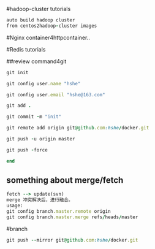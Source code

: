 #hadoop-cluster tutorials
```Ruby
auto build hadoop cluster 
from centos2hadoop-cluster images
```
#Nginx container4httpcontainer..

#Redis tutorials




##review command4git

```Ruby
git init

git config user.name "hshe"

git config user.email "hshe@163.com"

git add .

git commit -m "init"

git remote add origin git@github.com:hshe/docker.git

git push -u origin master

git push -force

end
```
## something about merge/fetch
```Ruby
fetch --> update(svn)
merge 冲突解决后，进行融合。
usage:
git config branch.master.remote origin
git config branch.master.merge refs/heads/master

```
#branch
```Ruby
git push --mirror git@github.com:hshe/docker.git
```
